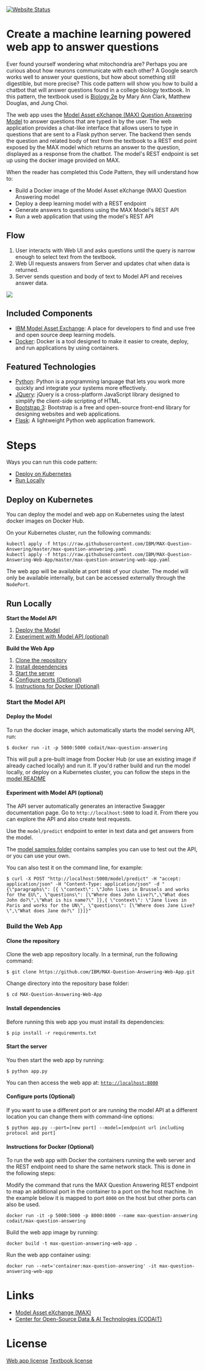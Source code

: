 [![Website Status](https://img.shields.io/website/http/max-question-answering.max.us-south.containers.appdomain.cloud/swagger.json.svg?label=api+demo)](http://max-question-answering-web-app.max.us-south.containers.appdomain.cloud/)

# Create a machine learning powered web app to answer questions

Ever found yourself wondering what mitochondria are? Perhaps you are curious about how neurons communicate with each other? A Google search works well to answer your questions, but how about something still digestible, but more precise? This code pattern will show you how to build a chatbot that will answer questions found in a college biology textbook. In this pattern, the textbook used is [Biology 2e](https://books.google.com/books/about/Biology_2e.html?id=JLPQtwEACAAJ) by Mary Ann Clark, Matthew Douglas, and Jung Choi. 

The web app uses the [Model Asset eXchange (MAX) Question Answering Model](https://github.com/IBM/MAX-Question-Answering) to answer questions that are typed in by the user. The web application provides a chat-like interface that allows users to type in questions that are sent to a Flask python server. The backend then sends the question and related body of text from the textbook to a REST end point exposed by the MAX model which returns an answer to the question, displayed as a response from the chatbot. The model's REST endpoint is set up using the docker image
provided on MAX.

When the reader has completed this Code Pattern, they will understand how to:

* Build a Docker image of the Model Asset eXchange (MAX) Question Answering model
* Deploy a deep learning model with a REST endpoint
* Generate answers to questions using the MAX Model's REST API
* Run a web application that using the model's REST API

## Flow

1. User interacts with Web UI and asks questions until the query is narrow enough to select text from the textbook.
2. Web UI requests answers from Server and updates chat when data is returned.
3. Server sends question and body of text to Model API and receives answer data.

![](example.png)

## Included Components

* [IBM Model Asset Exchange](https://developer.ibm.com/exchanges/models/): A place for developers to find and use
free and open source deep learning models.
* [Docker](https://www.docker.com): Docker is a tool designed to make it easier to create, deploy, and run applications
by using containers.

## Featured Technologies

* [Python](https://www.python.org/): Python is a programming language that lets you work more quickly and integrate
your systems more effectively.
* [JQuery](https://jquery.com): jQuery is a cross-platform JavaScript library designed to simplify the client-side
scripting of HTML.
* [Bootstrap 3](https://getbootstrap.com): Bootstrap is a free and open-source front-end library for designing websites
and web applications.
* [Flask](https://palletsprojects.com/p/flask/): A lightweight Python web application framework.

# Steps

Ways you can run this code pattern:
- [Deploy on Kubernetes](#deploy-on-kubernetes)
- [Run Locally](#run-locally)

## Deploy on Kubernetes

You can deploy the model and web app on Kubernetes using the latest docker images on Docker Hub.

On your Kubernetes cluster, run the following commands:

    kubectl apply -f https://raw.githubusercontent.com/IBM/MAX-Question-Answering/master/max-question-answering.yaml
    kubectl apply -f https://raw.githubusercontent.com/IBM/MAX-Question-Answering-Web-App/master/max-question-answering-web-app.yaml

The web app will be available at port `8088` of your cluster.
The model will only be available internally, but can be accessed externally through the `NodePort`.

## Run Locally

**Start the Model API**

1. [Deploy the Model](#deploy-the-model)
2. [Experiment with Model API (optional)](#experiment-with-model-api-optional)

**Build the Web App**

1. [Clone the repository](#clone-the-repository)
2. [Install dependencies](#install-dependencies)
3. [Start the server](#start-the-server)
4. [Configure ports (Optional)](#configure-ports-optional)
5. [Instructions for Docker (Optional)](#instructions-for-docker-optional)

### Start the Model API

#### Deploy the Model

To run the docker image, which automatically starts the model serving API, run:

```
$ docker run -it -p 5000:5000 codait/max-question-answering
```

This will pull a pre-built image from Docker Hub (or use an existing image if already cached locally) and run it.
If you'd rather build and run the model locally, or deploy on a Kubernetes cluster, you can follow the steps in the
[model README](https://github.ibm.com/CODAIT/MAX-Question-Answering#steps)

#### Experiment with Model API (optional)

The API server automatically generates an interactive Swagger documentation page.
Go to `http://localhost:5000` to load it. From there you can explore the API and also create test requests.

Use the `model/predict` endpoint to enter in text data and get answers from the model.

The [model samples folder](https://github.ibm.com/CODAIT/MAX-Question-Answering/tree/master/samples)
contains samples you can use to test out the API, or you can use your own.

You can also test it on the command line, for example:

```
$ curl -X POST "http://localhost:5000/model/predict" -H "accept: application/json" -H "Content-Type: application/json" -d "{\"paragraphs\": [{ \"context\": \"John lives in Brussels and works for the EU\", \"questions\": [\"Where does John Live?\",\"What does John do?\",\"What is his name?\" ]},{ \"context\": \"Jane lives in Paris and works for the UN\", \"questions\": [\"Where does Jane Live?\",\"What does Jane do?\" ]}]}"
```

### Build the Web App

#### Clone the repository

Clone the web app repository locally. In a terminal, run the following command:

```
$ git clone https://github.com/IBM/MAX-Question-Answering-Web-App.git
```

Change directory into the repository base folder:

```
$ cd MAX-Question-Answering-Web-App
```

#### Install dependencies

Before running this web app you must install its dependencies:

```
$ pip install -r requirements.txt
```

#### Start the server

You then start the web app by running:

```
$ python app.py
```

You can then access the web app at: [`http://localhost:8000`](http://localhost:8000)

#### Configure ports (Optional)

If you want to use a different port or are running the model API at a different location you can change them with command-line options:

```
$ python app.py --port=[new port] --model=[endpoint url including protocol and port]
```

#### Instructions for Docker (Optional)

To run the web app with Docker the containers running the web server and the REST endpoint need to share the same
network stack. This is done in the following steps:

Modify the command that runs the MAX Question Answering REST endpoint to map an additional port in the container to a
port on the host machine. In the example below it is mapped to port `8000` on the host but other ports can also be used.

    docker run -it -p 5000:5000 -p 8000:8000 --name max-question-answering codait/max-question-answering
    
Build the web app image by running:

    docker build -t max-question-answering-web-app .

Run the web app container using:

    docker run --net='container:max-question-answering' -it max-question-answering-web-app

# Links

* [Model Asset eXchange (MAX)](https://developer.ibm.com/code/exchanges/models/)
* [Center for Open-Source Data & AI Technologies (CODAIT)](https://developer.ibm.com/code/open/centers/codait/)

# License

[Web app license](LICENSE)
[Textbook license](https://creativecommons.org/licenses/by/4.0/)
